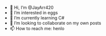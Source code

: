 - 👋 Hi, I’m @JayArr420
- 👀 I’m interested in eggs
- 🌱 I’m currently learning C#
- 💞️ I’m looking to collaborate on my own posts
- 📫 How to reach me: henlo

<!---
JayArr420/JayArr420 is a ✨ special ✨ repository because its `README.md` (this file) appears on your GitHub profile.
You can click the Preview link to take a look at your changes.
--->
